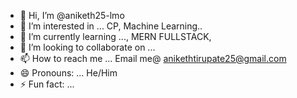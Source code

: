 - 👋 Hi, I’m @aniketh25-lmo
- 👀 I’m interested in ... CP, Machine Learning..
- 🌱 I’m currently learning ..., MERN FULLSTACK,
- 💞️ I’m looking to collaborate on ...
- 📫 How to reach me ... Email me@ anikethtirupate25@gmail.com
- 😄 Pronouns: ... He/Him
- ⚡ Fun fact: ...

<!---
aniketh25-lmo/aniketh25-lmo is a ✨ special ✨ repository because its `README.md` (this file) appears on your GitHub profile.
You can click the Preview link to take a look at your changes.
--->
